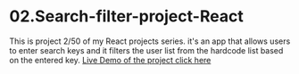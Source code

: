 # 02.Search-filter-project-React
This is project 2/50 of my React projects series. it's an app that allows users to enter search keys and it filters the user list from the hardcode list based on the entered key.
[Live Demo of the project click here](https://search-filter-project-react.netlify.app/)
